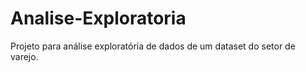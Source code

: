 # Analise-Exploratoria
Projeto para análise exploratória de dados de um dataset do setor de varejo.
